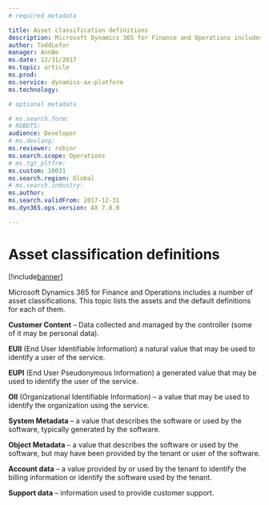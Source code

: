 ```yaml
---
# required metadata

title: Asset classification definitions
description: Microsoft Dynamics 365 for Finance and Operations includes a number of asset classifications. This topic lists the assets and the default definitions for each of them. 
author: ToddLefor
manager: AnnBe
ms.date: 12/31/2017
ms.topic: article
ms.prod: 
ms.service: dynamics-ax-platform
ms.technology: 

# optional metadata

# ms.search.form: 
# ROBOTS: 
audience: Developer
# ms.devlang: 
ms.reviewer: robinr
ms.search.scope: Operations
# ms.tgt_pltfrm: 
ms.custom: 10031
ms.search.region: Global
# ms.search.industry: 
ms.author: 
ms.search.validFrom: 2017-12-31
ms.dyn365.ops.version: AX 7.0.0

---
```


# Asset classification definitions

[!include[banner](../includes/banner.md)]

Microsoft Dynamics 365 for Finance and Operations includes a number of asset classifications. This topic lists the assets and the default definitions for each of them. 

**Customer Content** – Data collected and managed by the controller (some of it may be personal data).

**EUII** (End User Identifiable Information) a natural value that may be used to identify a user of the service.

**EUPI** (End User Pseudonymous Information) a generated value that may be used to identify the user of the service. 

**OII** (Organizational Identifiable Information) – a value that may be used to identify the organization using the service.

**System Metadata** – a value that describes the software or used by the software, typically generated by the software.

**Object Metadata** – a value that describes the software or used by the software, but may have been provided by the tenant or user of the software.

**Account data** – a value provided by or used by the tenant to identify the billing information or identify the software used by the tenant.

**Support data** – information used to provide customer support.

